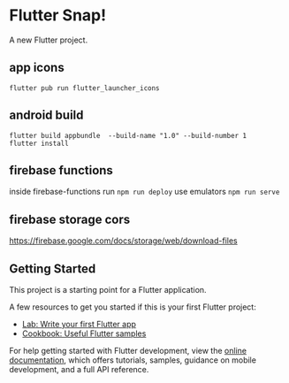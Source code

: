 # Flutter Snap!

A new Flutter project.


## app icons

```
flutter pub run flutter_launcher_icons
```

## android build

```
flutter build appbundle  --build-name "1.0" --build-number 1
flutter install
```


## firebase functions

inside firebase-functions run `npm run deploy`
use emulators `npm run serve`

## firebase storage cors
https://firebase.google.com/docs/storage/web/download-files


## Getting Started

This project is a starting point for a Flutter application.

A few resources to get you started if this is your first Flutter project:

- [Lab: Write your first Flutter app](https://docs.flutter.dev/get-started/codelab)
- [Cookbook: Useful Flutter samples](https://docs.flutter.dev/cookbook)

For help getting started with Flutter development, view the
[online documentation](https://docs.flutter.dev/), which offers tutorials,
samples, guidance on mobile development, and a full API reference.
